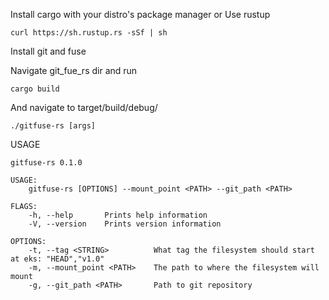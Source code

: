Install cargo with your distro's package manager
or
Use rustup
```
curl https://sh.rustup.rs -sSf | sh
```

Install git and fuse

Navigate git_fue_rs dir and run
```
cargo build
```
And navigate to target/build/debug/

```
./gitfuse-rs [args]
```
USAGE
```
gitfuse-rs 0.1.0

USAGE:
    gitfuse-rs [OPTIONS] --mount_point <PATH> --git_path <PATH>

FLAGS:
    -h, --help       Prints help information
    -V, --version    Prints version information

OPTIONS:
    -t, --tag <STRING>          What tag the filesystem should start at eks: "HEAD","v1.0"
    -m, --mount_point <PATH>    The path to where the filesystem will mount
    -g, --git_path <PATH>       Path to git repository
```
